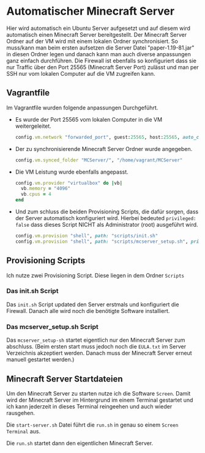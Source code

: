 # Automatischer Minecraft Server
Hier wird automatisch ein Ubuntu Server aufgesetzt und auf diesem wird automatisch einen Minecraft Server bereitgestellt. Der Minecraft Server Ordner auf der VM wird mit einem lokalen Ordner synchronisiert. So muss/kann man beim ersten aufsetzen die Server Datei "paper-1.19-81.jar" in diesen Ordner legen und danach kann man auch diverse anpassungen ganz einfach durchführen. Die Firewall ist ebenfalls so konfiguriert dass sie nur Traffic über den Port 25565 (Minecraft Server Port) zulässt und man per SSH nur vom lokalen Computer auf die VM zugreifen kann.

## Vagrantfile
Im Vagrantfile wurden folgende anpassungen Durchgeführt.
- Es wurde der Port 25565 vom lokalen Computer in die VM weitergeleitet.
    ```ruby
    config.vm.network "forwarded_port", guest:25565, host:25565, auto_correct: false
    ```
- Der zu synchronisierende Minecraft Server Ordner wurde angegeben.
    ```ruby
    config.vm.synced_folder "MCServer/", "/home/vagrant/MCServer"
    ```
- Die VM Leistung wurde ebenfalls angepasst.
    ```ruby
    config.vm.provider "virtualbox" do |vb|
      vb.memory = "4096"
      vb.cpus = 4
    end
    ```
- Und zum schluss die beiden Provisioning Scripts, die dafür sorgen, dass der Server automatisch konfiguriert wird. Hierbei bedeuted ```privileged: false``` dass dieses Script NICHT als Administrator (root) ausgeführt wird.
    ```ruby
    config.vm.provision "shell", path: "scripts/init.sh"
    config.vm.provision "shell", path: "scripts/mcserver_setup.sh", privileged: false
    ```

## Provisioning Scripts
Ich nutze zwei Provisioning Script. Diese liegen in dem Ordner ```Scripts```
### Das init.sh Script
Das ```init.sh``` Script updated den Server erstmals und konfiguriert die Firewall.
Danach alle wird noch die benötigte Software installiert.
### Das mcserver_setup.sh Script
Das ```mcserver_setup-sh``` startet eigentlich nur den Minecraft Server zum abschluss. (Beim ersten start muss jedoch noch die ```EULA.txt``` im Server Verzeichnis akzeptiert werden. Danach muss der Minecraft Server erneut manuell gestartet werden.)

## Minecraft Server Startdateien
Um den Minecraft Server zu starten nutze ich die Software ```Screen```. Damit wird der Minecraft Server im Hintergrund im einem Terminal gestartet und ich kann jederzeit in dieses Terminal reingeehen und auch wieder rausgehen.

Die ```start-server.sh``` Datei führt die ```run.sh``` in genau so einem ```Screen Terminal``` aus.

Die ```run.sh``` startet dann den eigentlichen Minecraft Server.